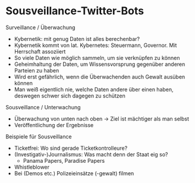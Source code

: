 # Sousveillance-Twitter-Bots

Surveillance / Überwachung
* Kybernetik: mit genug Daten ist alles berechenbar?
* Kybernetik kommt von lat. Kybernetes: Steuermann, Governor. Mit Herrschaft assoziiert
* So viele Daten wie möglich sammeln, um sie verknüpfen zu können
* Geheimhaltung der Daten, um Wissensvorsprung gegenüber anderen Parteien zu haben
* Wird erst gefährlich, wenn die Überwachenden auch Gewalt ausüben können
* Man weiß eigentlich nie, welche Daten andere über einen haben, deswegen schwer sich dagegen zu schützen

Sousveillance / Unterwachung
* Überwachung von unten nach oben -> Ziel ist mächtiger als man selbst
* Veröffentlichung der Ergebnisse

Beispiele für Sousveillance
* Ticketfrei: Wo sind gerade Ticketkontrolleure?
* (Investigativ-)Journalismus: Was macht denn der Staat eig so?
  * Panama Papers, Paradise Papers
* Whistleblower
* Bei (Demos etc.) Polizeieinsätze (-gewalt) filmen


